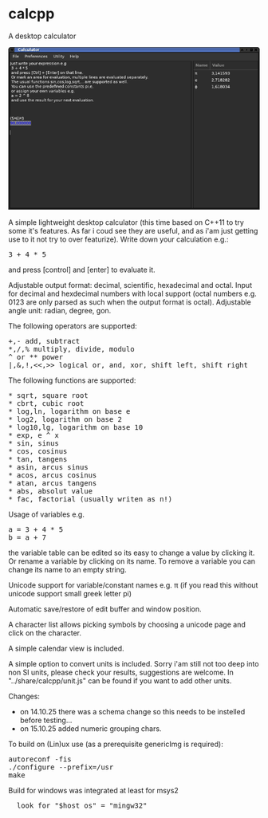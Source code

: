 # calcpp
A desktop calculator

![calcpp](calcpp.png "calcpp")

A simple lightweight desktop calculator
(this time based on C++11 to try some it's features.
As far i coud see they are useful,
and as i'am just getting use to it not try to over featurize).
Write down your calculation e.g.:
<pre>
3 + 4 * 5
</pre>
and press [control] and [enter] to evaluate it.

Adjustable output format: decimal, scientific, hexadecimal and octal.
Input for decimal and hexdecimal numbers with local support
(octal numbers e.g. 0123 are only parsed as such when the output format is octal).
Adjustable angle unit: radian, degree, gon.

The following operators are supported:
<pre>
+,- add, subtract
*,/,% multiply, divide, modulo
^ or ** power
|,&,!,<<,>> logical or, and, xor, shift left, shift right
</pre>

The following functions are supported:
<pre>
* sqrt, square root
* cbrt, cubic root
* log,ln, logarithm on base e
* log2, logarithm on base 2
* log10,lg, logarithm on base 10
* exp, e ^ x
* sin, sinus
* cos, cosinus
* tan, tangens
* asin, arcus sinus
* acos, arcus cosinus
* atan, arcus tangens
* abs, absolut value
* fac, factorial (usually writen as n!)
</pre>

Usage of variables e.g.
<pre>
a = 3 + 4 * 5
b = a + 7
</pre>
the variable table can be edited so its easy to change a value by clicking it.
Or rename a variable by clicking on its name.
To remove a variable you can change its name to an empty string.

Unicode support for variable/constant names
e.g. π (if you read this without unicode support small greek letter pi)

Automatic save/restore of edit buffer and window position.

A character list allows picking symbols by choosing a unicode page and
click on the character.

A simple calendar view is included.

A simple option to convert units is included.
Sorry i'am still not too deep into non SI units,
please check your results, suggestions are welcome.
In "../share/calcpp/unit.js" can be found if
you want to add other units.

Changes:
* on 14.10.25 there was a schema change so
  this needs to be instelled before testing...
* on 15.10.25 added numeric grouping chars.

To build on (Lin)ux use (as a prerequisite genericImg is required):
<pre>
autoreconf -fis
./configure --prefix=/usr
make
</pre>

Build for windows was integrated at least for msys2<br>
<pre>
  look for "$host_os" = "mingw32"
</pre>